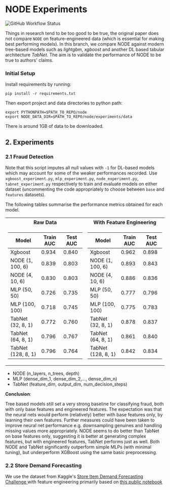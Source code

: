 # NODE Experiments
![GitHub Workflow Status](https://img.shields.io/github/workflow/status/xl402/neural-oblivious-decision-ensembles/node)

Things in research tend to be too good to be true, the original paper does not
compare `NODE` on feature-engineered data (which is essential for making best
performing models). In this branch, we compare NODE against modern tree-based
models such as *lightgbm*, *xgboost* and another DL based tabular architecture
*TabNet*. The aim is to validate the performance of NODE to be true to authors'
claims.


### Initial Setup
Install requirements by running:
```
pip install -r requirements.txt
```
Then export project and data directories to python path:
```
export PYTHONPATH=$PATH_TO_REPO/node
export NODE_DATA_DIR=$PATH_TO_REPO/node/experiments/data
```
There is around 1GB of data to be downloaded.

## 2. Experiments

### 2.1 Fraud Detection
Note that this script imputes all null values with `-1` for DL-based models which may account for some of the weaker performances recorded.
Use `xgboost_experiment.py`, `mlp_experiment.py`, `node_experiment.py`, `tabnet_experiment.py` respectively to train and evaluate models on either dataset (uncommenting the code appropriately to choose between `base` and `features` datasets).

The following tables summarise the performance metrics obtained for each model.

<table>
<tr><th>Raw Data </th><th>With Feature Engineering</th></tr>
<tr><td>

| Model   | Train AUC | Test AUC |
|---------|-----------|----------|
| Xgboost           | 0.934| 0.840|
| NODE (1, 100, 6)  | 0.839| 0.803|
| NODE (4, 10, 6)   | 0.830| 0.803|
| MLP (50, 50)      | 0.726| 0.735|
| MLP (100, 100)    | 0.718| 0.745|
| TabNet (32, 8, 1) | 0.772| 0.760|
| TabNet (64, 8, 1) | 0.796| 0.767|
| TabNet (128, 8, 1)| 0.796| 0.764|

</td><td>

| Model   | Train AUC | Test AUC |
|---------|-----------|----------|
| Xgboost            | 0.962| 0.898|
| NODE (1, 100, 6)   | 0.893| 0.843|
| NODE (4, 10, 6)    | 0.886| 0.836|
| MLP (50, 50)       | 0.777| 0.796|
| MLP (100, 100)     | 0.775| 0.783|
| TabNet (32, 8, 1)  | 0.878| 0.837|
| TabNet (64, 8, 1)  | 0.861| 0.840|
| TabNet (128, 8, 1) | 0.842| 0.834|


</td></tr> </table>

* NODE (n_layers, n_trees, depth)
* MLP (dense_dim_1, dense_dim_2,..., dense_dim_n)
* TabNet (feature_dim, output_dim, num_decision_steps)

**Conclusion**:

Tree based models still set a very strong baseline for classifying fraud, both with only base features and engineered features.
The expectation was that the neural nets would perform (relatively) better with base features only, by learning their own features. Further measures could have been taken to improve neural net performance e.g. downsampling genuines and handling missing values more appropriately. NODE seems to do better than TabNet on base features only, suggesting it is better at generating complex features, but with engineered features, TabNet performs just as well. Both NODE and TabNet significantly outperform simple MLPs (with minimal tuning), but underperform XGBoost using the same basic preprocessing. 

### 2.2 Store Demand Forecasting
We use the dataset from Kaggle's [Store Item Demand Forecasting Challenge
](https://www.kaggle.com/c/demand-forecasting-kernels-only/data)
with feature engineering primarily based on [this public notebook](https://www.kaggle.com/abhilashawasthi/feature-engineering-lgb-model)
